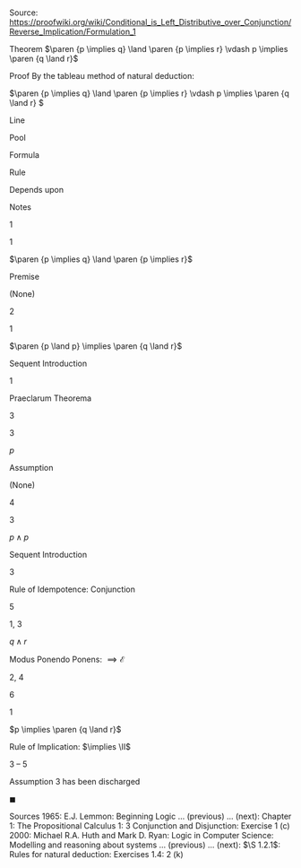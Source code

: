 # 

Source: https://proofwiki.org/wiki/Conditional_is_Left_Distributive_over_Conjunction/Reverse_Implication/Formulation_1

Theorem
$\paren {p \implies q} \land \paren {p \implies r} \vdash p \implies \paren {q \land r}$


Proof
By the tableau method of natural deduction:


$\paren {p \implies q} \land \paren {p \implies r} \vdash p \implies \paren {q \land r} $


Line


Pool

Formula

Rule

Depends upon

Notes


1


1

$\paren {p \implies q} \land \paren {p \implies r}$

Premise

(None)




2


1

$\paren {p \land p} \implies \paren {q \land r}$

Sequent Introduction

1

Praeclarum Theorema


3


3

$p$

Assumption

(None)




4


3

$p \land p$

Sequent Introduction

3

Rule of Idempotence: Conjunction


5


1, 3

$q \land r$

Modus Ponendo Ponens: $\implies \mathcal E$

2, 4




6


1

$p \implies \paren {q \land r}$

Rule of Implication: $\implies \II$

3 – 5

Assumption 3 has been discharged

$\blacksquare$


Sources
1965: E.J. Lemmon: Beginning Logic ... (previous) ... (next): Chapter $1$: The Propositional Calculus $1$: $3$ Conjunction and Disjunction: Exercise $1 \ \text{(c)}$
2000: Michael R.A. Huth and Mark D. Ryan: Logic in Computer Science: Modelling and reasoning about systems ... (previous) ... (next): $\S 1.2.1$: Rules for natural deduction: Exercises $1.4: \ 2 \ \text{(k)}$




